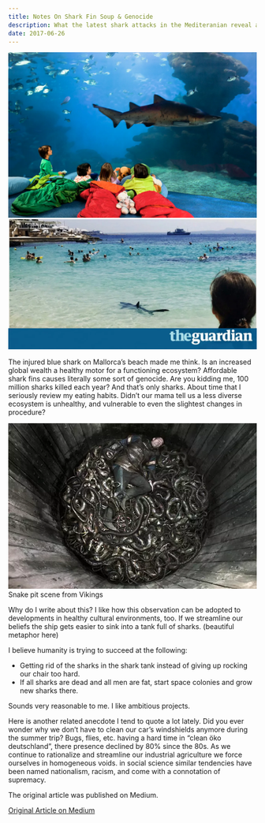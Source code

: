 ```yaml
---
title: Notes On Shark Fin Soup & Genocide
description: What the latest shark attacks in the Mediteranian reveal about humanities modus operandi.
date: 2017-06-26
---
```


<img src="sharkfinsoup.webp" alt="Kids looking at shark in fishtank">

<img src="shark-guardian.webp" alt="The Guardian: Shark washing up on beach in Mallorca">

The injured blue shark on Mallorca’s beach made me think. Is an increased global wealth a healthy motor for a functioning ecosystem? Affordable shark fins causes literally some sort of genocide. Are you kidding me, 100 million sharks killed each year? And that’s only sharks. About time that I seriously review my eating habits. Didn’t our mama tell us a less diverse ecosystem is unhealthy, and vulnerable to even the slightest changes in procedure?

<img src="vikins-snake-pit.webp" alt="Snake pit from Vikings">
Snake pit scene from Vikings

Why do I write about this? I like how this observation can be adopted to developments in healthy cultural environments, too. If we streamline our beliefs the ship gets easier to sink into a tank full of sharks. (beautiful metaphor here)

I believe humanity is trying to succeed at the following:

- Getting rid of the sharks in the shark tank instead of giving up rocking our chair too hard.
- If all sharks are dead and all men are fat, start space colonies and grow new sharks there.

Sounds very reasonable to me. I like ambitious projects.

Here is another related anecdote I tend to quote a lot lately. Did you ever wonder why we don’t have to clean our car’s windshields anymore during the summer trip? Bugs, flies, etc. having a hard time in “clean öko deutschland”, there presence declined by 80% since the 80s. As we continue to rationalize and streamline our industrial agriculture we force ourselves in homogeneous voids. in social science similar tendencies have been named nationalism, racism, and come with a connotation of supremacy.

The original article was published on Medium.

[Original Article on Medium](https://medium.com/@shalomsalon/notes-on-shark-fin-soup-genocide-7bf02d4b4add)
